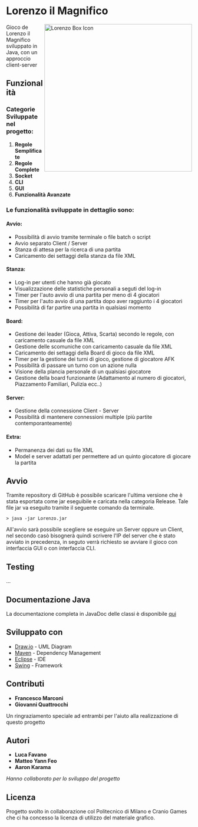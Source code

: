 # Lorenzo il Magnifico

<img src="http://oi65.tinypic.com/6zshm1.jpg" width="400" alt="Lorenzo Box Icon" align="right" />

Gioco de Lorenzo il Magnifico sviluppato in Java, con un approccio client-server

## Funzionalità

### Categorie Sviluppate nel progetto:
1) **Regole Semplificate**
2) **Regole Complete**
3) **Socket**
4) **CLI**
5) **GUI**
6) **Funzionalità Avanzate**

### Le funzionalità sviluppate in dettaglio sono:

#### Avvio:
- Possibilità di avvio tramite terminale o file batch o script
- Avvio separato Client / Server
- Stanza di attesa per la ricerca di una partita
- Caricamento dei settaggi della stanza da file XML

#### Stanza:
- Log-in per utenti che hanno già giocato
- Visualizzazione delle statistiche personali a seguti del log-in
- Timer per l'auto avvio di una partita per meno di 4 giocatori
- Timer per l'auto avvio di una partita dopo aver raggiunto i 4 giocatori
- Possibilità di far partire una partita in qualsiasi momento

#### Board:
- Gestione dei leader (Gioca, Attiva, Scarta) secondo le regole, con caricamento casuale da file XML 
- Gestione delle scomuniche con caricamento casuale da file XML
- Caricamento dei settaggi della Board di gioco da file XML
- Timer per la gestione dei turni di gioco, gestione di giocatore AFK
- Possibilità di passare un turno con un azione nulla
- Visione della plancia personale di un qualsiasi giocatore
- Gestione della board funzionante (Adattamento al numero di giocatori, Piazzamento Familiari, Pulizia ecc..)

#### Server:
- Gestione della connessione Client - Server
- Possibilità di mantenere connessioni multiple (più partite contemporanteamente)

#### Extra:
- Permanenza dei dati su file XML
- Model e server adattati per permettere ad un quinto giocatore di giocare la partita


## Avvio
Tramite repository di GitHub è possibile scaricare l'ultima versione che è stata esportata come jar eseguibile e caricata nella categoria Release. Tale file jar va eseguito tramite il seguente comando da terminale.

```shell
> java -jar Lorenzo.jar
```

All'avvio sarà possibile scegliere se eseguire un Server oppure un Client, nel secondo casò bisognerà quindi scrivere l'IP del server che è stato avviato in precedenza, in seguto verrà richiesto se avviare il gioco con interfaccia GUI o con interfaccia CLI.

## Testing

...

## Documentazione Java

La documentazione completa in JavaDoc delle classi è disponibile [qui](https://mfeo15.github.io/lorenzo-magnifico-ps06/)

## Sviluppato con

* [Draw.io](http://www.draw.io/) - UML Diagram
* [Maven](https://maven.apache.org/) - Dependency Management
* [Eclipse](https://www.eclipse.org/) - IDE
* [Swing](https://docs.oracle.com/javase/8/docs/api/javax/swing/package-summary.html) - Framework

## Contributi

* **Francesco Marconi** 
* **Giovanni Quattrocchi** 

Un ringraziamento speciale ad entrambi per l'aiuto alla realizzazione di questo progetto


## Autori

* **Luca Favano** 
* **Matteo Yann Feo** 
* **Aaron Karama** 

*Hanno collaborato per lo sviluppo del progetto* 

## Licenza

Progetto svolto in collaborazione col Politecnico di Milano e Cranio Games che ci ha concesso la licenza di utilizzo del materiale grafico.
